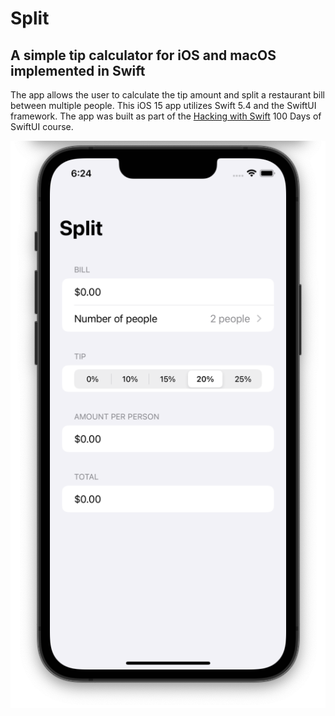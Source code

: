 # Split
## A simple tip calculator for iOS and macOS implemented in Swift

The app allows the user to calculate the tip amount and split a restaurant bill between multiple people. This iOS 15 app utilizes Swift 5.4 and the SwiftUI framework. The app was built as part of the [Hacking with Swift](https://www.hackingwithswift.com) 100 Days of SwiftUI course.

![Split app screenshot on an iPhone](img/screenshot.png)
